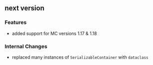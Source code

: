 ## next version
### Features
 * added support for MC versions 1.17 & 1.18

### Internal Changes
 * replaced many instances of `SerializableContainer` with `dataclass` 